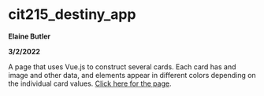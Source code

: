 # cit215_destiny_app
**Elaine Butler**

**3/2/2022**

A page that uses Vue.js to construct several cards. Each card has and image and other data, and elements appear in different colors depending on the individual card values. [Click here for the page](https://elainexe.github.io/cit215_destiny_app/).
